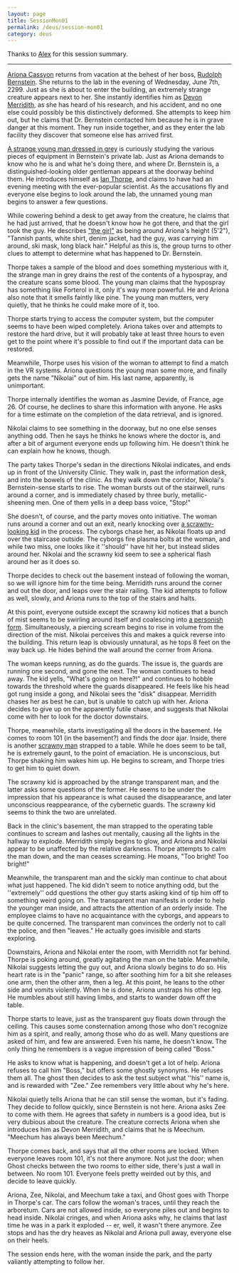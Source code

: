 ```yaml
---
layout: page
title: SessionMon01
permalink: /deus/session-mon01
category: deus
---
```

Thanks to [Alex](player-alex) for this session summary.

-----
[Ariona Cassyon](char-public-alex) returns from vacation at the behest of her boss, [Rudolph Bernstein](npc-bernstein).  She returns to the lab in the evening of Wednesday, June 7th, 2299.  Just as she is about to enter the building, an extremely strange creature appears next to her.  She instantly identifies him as [Devon Merridith](char-public-joey), as she has heard of his research, and his accident, and no one else could possibly be this distinctively deformed.   She attempts to keep him out, but he claims that Dr. Bernstein contacted him because he is in grave danger at this moment.  They run inside together, and as they enter the lab facility they discover that someone else has arrived first. 

[A strange young man dressed in grey](char-public-jon) is curiously studying the various pieces of equipment in Bernstein's private lab.  Just as Ariona demands to know who he is and what he's doing there, and where Dr. Bernstein is, a distinguished-looking older gentleman appears at the doorway behind them.  He introduces himself as [Ian Thorpe](char-public-aj), and claims to have had an evening meeting with the ever-popular scientist.  As the accusations fly and everyone else begins to look around the lab, the unnamed young man begins to answer a few questions. 

While cowering behind a desk to get away from the creature, he claims that he had just arrived, that he doesn't know how he got there, and that the girl took the guy.  He describes ["the girl"](npc-jasmine) as being around Ariona's height (5'2"), "Tannish pants, white shirt, denim jacket, had the guy, was carrying him around, ski mask, long black hair."  Helpful as this is, the group turns to other clues to attempt to determine what has happened to Dr. Bernstein. 

Thorpe takes a sample of the blood and does something mysterious with it, the strange man in grey drains the rest of the contents of a hypospray, and the creature scans some blood.  The young man claims that the hypospray has something like Forterol in it, only it's way more powerful.  He and Ariona also note that it smells faintly like pine.  The young man mutters, very quietly, that he thinks he could make more of it, too. 

Thorpe starts trying to access the computer system, but the computer seems to have been wiped completely.  Ariona takes over and attempts to restore the hard drive, but it will probably take at least three hours to even get to the point where it's possible to find out if the important data can be restored. 

Meanwhile, Thorpe uses his vision of the woman to attempt to find a match in the VR systems.  Ariona questions the young man some more, and finally gets the name "Nikolai" out of him.  His last name, apparently, is unimportant. 

Thorpe internally identifies the woman as Jasmine Devide, of France, age 26.  Of course, he declines to share this information with anyone.  He asks for a time estimate on the completion of the data retrieval, and is ignored. 

Nikolai claims to see something in the doorway, but no one else senses anything odd.  Then he says he thinks he knows where the doctor is, and after a bit of argument everyone ends up following him.  He doesn't think he can explain how he knows, though. 

The party takes Thorpe's sedan in the directions Nikolai indicates, and ends up in front of the University Clinic.  They walk in, past the information desk, and into the bowels of the clinic.  As they walk down the corridor, Nikolai's Bernstein-sense starts to rise.  The woman bursts out of the stairwell, runs around a corner, and is immediately chased by three burly, metallic-sheening men.  One of them yells in a deep bass voice, "Stop!" 

She doesn't, of course, and the party moves onto initiative.  The woman runs around a corner and out an exit, nearly knocking over [a scrawny-looking kid](char-public-andy) in the process.  The cyborgs chase her, as Nikolai floats up and over the staircase outside.  The cyborgs fire plasma bolts at the woman, and while two miss, one looks like it ''should'' have hit her, but instead slides around her.  Nikolai and the scrawny kid seem to see a spherical flash around her as it does so. 

Thorpe decides to check out the basement instead of following the woman, so we will ignore him for the time being.  Merridith runs around the corner and out the door, and leaps over the stair railing.  The kid attempts to follow as well, slowly, and Ariona runs to the top of the stairs and halts. 

At this point, everyone outside except the scrawny kid notices that a bunch of mist seems to be swirling around itself and coalescing into [a personish form](char-public-allen).  Simultaneously, a piercing scream begins to rise in volume from the direction of the mist.  Nikolai perceives this and makes a quick reverse into the building.  This return leap is obviously unnatural, as he tops 8 feet on the way back up.  He hides behind the wall around the corner from Ariona. 

The woman keeps running, as do the guards.  The issue is, the guards are running one second, and gone the next.  The woman continues to head away.  The kid yells, "What's going on here?!" and continues to hobble towards the threshold where the guards disappeared.  He feels like his head got rung inside a gong, and Nikolai sees the "disk" disappear.  Merridith chases her as best he can, but is unable to catch up with her.  Ariona decides to give up on the apparently futile chase, and suggests that Nikolai come with her to look for the doctor downstairs. 

Thorpe, meanwhile, starts investigating all the doors in the basement.  He comes to room 101 (in the basement?) and finds the door ajar.  Inside, there is another [scrawny man](char-public-james) strapped to a table.  While he does seem to be tall, he is extremely gaunt, to the point of emaciation.  He is unconscious, but Thorpe shaking him wakes him up.  He begins to scream, and Thorpe tries to get him to quiet down. 

The scrawny kid is approached by the strange transparent man, and the latter asks some questions of the former.  He seems to be under the impression that his appearance is what caused the disappearance, and later unconscious reappearance, of the cybernetic guards.  The scrawny kid seems to think the two are unrelated. 

Back in the clinic's basement, the man strapped to the operating table continues to scream and lashes out mentally, causing all the lights in the hallway to explode.  Merridith simply begins to glow, and Ariona and Nikolai appear to be unaffected by the relative darkness.  Thorpe attempts to calm the man down, and the man ceases screaming.  He moans, "Too bright!  Too bright!" 

Meanwhile, the transparent man and the sickly man continue to chat about what just happened.  The kid didn't seem to notice anything odd, but the ''extremely'' odd questions the other guy starts asking kind of tip him off to something weird going on.  The transparent man manifests in order to help the younger man inside, and attracts the attention of an orderly inside.  The employee claims to have no acquaintance with the cyborgs, and appears to be quite concerned.  The transparent man convinces the orderly not to call the police, and then "leaves."  He actually goes invisible and starts exploring. 

Downstairs, Ariona and Nikolai enter the room, with Merridith not far behind.  Thorpe is poking around, greatly agitating the man on the table.  Meanwhile, Nikolai suggests letting the guy out, and Ariona slowly begins to do so.  His heart rate is in the "panic" range, so after soothing him for a bit she releases one arm, then the other arm, then a leg.  At this point, he leans to the other side and vomits violently.  When he is done, Ariona unstraps his other leg.  He mumbles about still having limbs, and starts to wander down off the table. 

Thorpe starts to leave, just as the transparent guy floats down through the ceiling.   This causes some consternation among those who don't recognize him as a spirit, and really, among those who do as well.  Many questions are asked of him, and few are answered.  Even his name, he doesn't know.  The only thing he remembers is a vague impression of being called "Boss." 

He asks to know what is happening, and doesn't get a lot of help.  Ariona refuses to call him "Boss," but offers some ghostly synonyms.  He refuses them all.  The ghost then decides to ask the test subject what ''his'' name is, and is rewarded with "Zee."  Zee remembers very little about why he's here. 

Nikolai quietly tells Ariona that he can still sense the woman, but it's fading.  They decide to follow quickly, since Bernstein is not here.  Ariona asks Zee to come with them.  He agrees that safety in numbers is a good idea, but is very dubious about the creature.  The creature corrects Ariona when she introduces him as Devon Merridith, and claims that he is Meechum.  "Meechum has always been Meechum." 

Thorpe comes back, and says that all the other rooms are locked.  When everyone leaves room 101, it's not there anymore.  Not just the door; when Ghost checks between the two rooms to either side, there's just a wall in between.  No room 101.  Everyone feels pretty weirded out by this, and decide to leave quickly. 

Ariona, Zee, Nikolai, and Meechum take a taxi, and Ghost goes with Thorpe in Thorpe's car.  The cars follow the woman's traces, until they reach the arboretum.  Cars are not allowed inside, so everyone piles out and begins to head inside.  Nikolai cringes, and when Ariona asks why, he claims that last time he was in a park it exploded -- er, well, it wasn't there anymore.  Zee stops and has the dry heaves as Nikolai and Ariona pull away, everyone else on their heels. 

The session ends here, with the woman inside the park, and the party valiantly attempting to follow her. 


